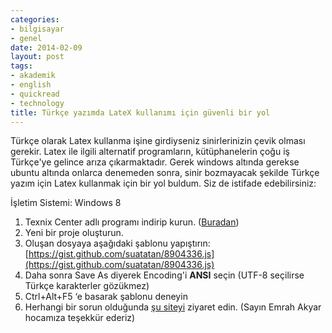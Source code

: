 ```yaml
---
categories:
- bilgisayar
- genel
date: 2014-02-09
layout: post
tags:
- akademik
- english
- quickread
- technology
title: Türkçe yazımda LateX kullanımı için güvenli bir yol
---
```


Türkçe olarak Latex kullanma işine girdiyseniz sinirlerinizin çevik olması gerekir. Latex ile ilgili alternatif programların, kütüphanelerin çoğu iş Türkçe'ye gelince arıza çıkarmaktadır. Gerek windows altında gerekse ubuntu altında onlarca denemeden sonra, sinir bozmayacak şekilde Türkçe yazım için Latex kullanmak için bir yol buldum. Siz de istifade edebilirsiniz:  
  
İşletim Sistemi: Windows 8  
  

1. Texnix Center adlı programı indirip kurun. ([Buradan](http://www.texniccenter.org/))
2. Yeni bir proje oluşturun.
3. Oluşan dosyaya aşağıdaki şablonu yapıştırın: [https://gist.github.com/suatatan/8904336.js](https://gist.github.com/suatatan/8904336.js)
4. Daha sonra Save As diyerek Encoding'i **ANSI** seçin (UTF-8 seçilirse Türkçe karakterler gözükmez)
5. Ctrl+Alt+F5 ‘e basarak şablonu deneyin
6. Herhangi bir sorun olduğunda [şu siteyi](http://latexiledokumanhazirlama.blogspot.com.tr/2010/11/latex-ile-turkce-dokumanlar-hazrlamak.html) ziyaret edin. (Sayın Emrah Akyar hocamıza teşekkür ederiz)
